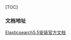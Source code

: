 [TOC]



### 文档地址

[Elasticsearch5.5安装官方文档](https://www.elastic.co/guide/en/elasticsearch/reference/5.5/_installation.html)























